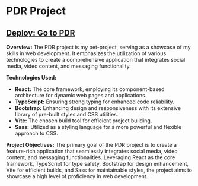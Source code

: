 # PDR Project

## [Deploy: Go to PDR](https://yuriy85.github.io/dima_pdr/)

**Overview:**
The PDR project is my pet-project, serving as a showcase of my skills in web development. It emphasizes the utilization of various technologies to create a comprehensive application that integrates social media, video content, and messaging functionality.

**Technologies Used:**
- **React:** The core framework, employing its component-based architecture for dynamic web pages and applications.
- **TypeScript:** Ensuring strong typing for enhanced code reliability.
- **Bootstrap:** Enhancing design and responsiveness with its extensive library of pre-built styles and CSS utilities.
- **Vite:** The chosen build tool for efficient project building.
- **Sass:** Utilized as a styling language for a more powerful and flexible approach to CSS.

**Project Objectives:**
The primary goal of the PDR project is to create a feature-rich application that seamlessly integrates social media, video content, and messaging functionalities. Leveraging React as the core framework, TypeScript for type safety, Bootstrap for design enhancement, Vite for efficient builds, and Sass for maintainable styles, the project aims to showcase a high level of proficiency in web development.
